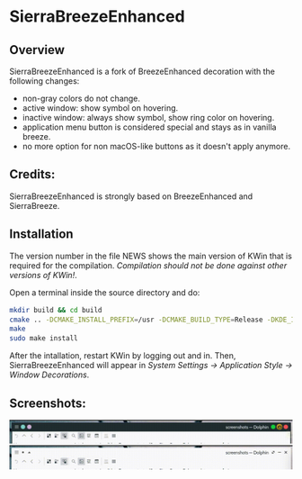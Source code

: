 # SierraBreezeEnhanced

## Overview

SierraBreezeEnhanced is a fork of BreezeEnhanced decoration with the following changes:

 * non-gray colors do not change.
 * active window: show symbol on hovering.
 * inactive window: always show symbol, show ring color on hovering.
 * application menu button is considered special and stays as in vanilla breeze.
 * no more option for non macOS-like buttons as it doesn't apply anymore.

## Credits:

SierraBreezeEnhanced is strongly based on BreezeEnhanced and SierraBreeze.

## Installation

The version number in the file NEWS shows the main version of KWin that is required for the compilation. *Compilation should not be done against other versions of KWin!*.

Open a terminal inside the source directory and do:
```sh
mkdir build && cd build
cmake .. -DCMAKE_INSTALL_PREFIX=/usr -DCMAKE_BUILD_TYPE=Release -DKDE_INSTALL_LIBDIR=lib -DBUILD_TESTING=OFF -DKDE_INSTALL_USE_QT_SYS_PATHS=ON
make
sudo make install
```
After the intallation, restart KWin by logging out and in. Then, SierraBreezeEnhanced will appear in *System Settings &rarr; Application Style &rarr; Window Decorations*.

## Screenshots:

![Active Buttons](screenshots/ActiveButtons.gif?raw=true "Active Buttons")
![Inactive Buttons](screenshots/InactiveButtons.gif?raw=true "Inactive Buttons")
